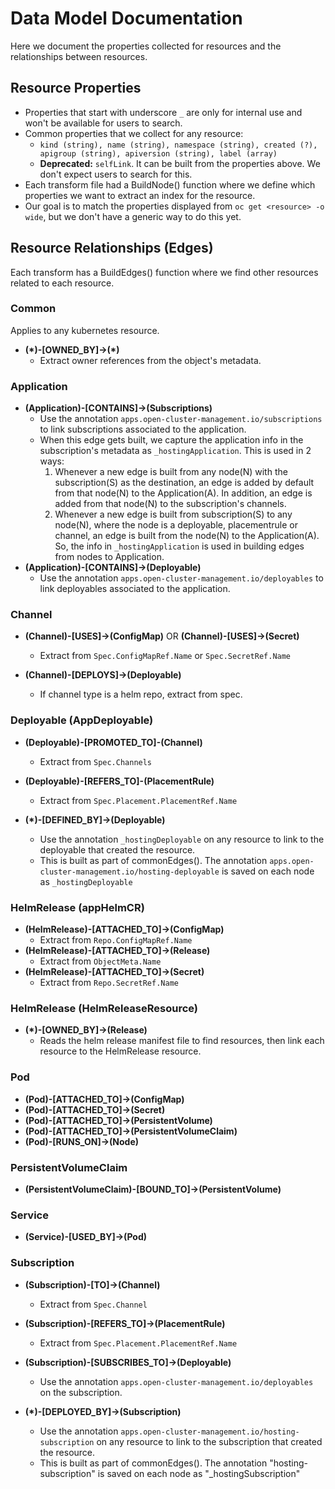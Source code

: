 # Data Model Documentation

Here we document the properties collected for resources and the relationships between resources.

## Resource Properties

- Properties that start with underscore `_` are only for internal use and won't be available for users to search.
- Common properties that we collect for any resource:
    - `kind (string), name (string), namespace (string), created (?), apigroup (string), apiversion (string), label (array)`
    - **Deprecated:** `selfLink`. It can be built from the properties above. We don't expect users to search for this.
- Each transform file had a BuildNode() function where we define which properties we want to extract an index for the resource.
- Our goal is to match the properties displayed from `oc get <resource> -o wide`, but we don't have a generic way to do this yet.

## Resource Relationships (Edges)

Each transform has a BuildEdges() function where we find other resources related to each resource.

### Common
Applies to any kubernetes resource.

  - **(\*)-[OWNED_BY]->(\*)**
    - Extract owner references from the object's metadata.

### Application

- **(Application)-[CONTAINS]->(Subscriptions)**
  - Use the annotation `apps.open-cluster-management.io/subscriptions` to link subscriptions associated to the application.
  - When this edge gets built, we capture the application info in the subscription's metadata as `_hostingApplication`. This is used in 2 ways:
    1. Whenever a new edge is built from any node(N) with the subscription(S) as the destination, an edge is added by default from that node(N) to the Application(A). In addition, an edge is added from that node(N) to the subscription's channels.
    2. Whenever a new edge is built from subscription(S) to any node(N), where the node is a deployable, placementrule or channel, an edge is built from the node(N) to the Application(A). So, the info in `_hostingApplication` is used in building edges from nodes to Application.
- **(Application)-[CONTAINS]->(Deployable)**
  - Use the annotation `apps.open-cluster-management.io/deployables` to link deployables associated to the application.


### Channel
- **(Channel)-[USES]->(ConfigMap)** OR **(Channel)-[USES]->(Secret)**
  - Extract from `Spec.ConfigMapRef.Name` or `Spec.SecretRef.Name`

- **(Channel)-[DEPLOYS]->(Deployable)**
  - If channel type is a helm repo, extract from spec.


### Deployable (AppDeployable)
- **(Deployable)-[PROMOTED_TO]-(Channel)**
  - Extract from `Spec.Channels`

- **(Deployable)-[REFERS_TO]-(PlacementRule)**
  - Extract from `Spec.Placement.PlacementRef.Name`

- **(*)-[DEFINED_BY]->(Deployable)**
    - Use the annotation `_hostingDeployable` on any resource to link to the deployable that created the resource.
    - This is built as part of commonEdges(). The annotation `apps.open-cluster-management.io/hosting-deployable` is saved on each node as `_hostingDeployable`


### HelmRelease (appHelmCR)
- **(HelmRelease)-[ATTACHED_TO]->(ConfigMap)**
  - Extract from `Repo.ConfigMapRef.Name`
- **(HelmRelease)-[ATTACHED_TO]->(Release)**
  - Extract from `ObjectMeta.Name`
- **(HelmRelease)-[ATTACHED_TO]->(Secret)**
  - Extract from `Repo.SecretRef.Name`


### HelmRelease (HelmReleaseResource)
- **(\*)-[OWNED_BY]->(Release)**
  - Reads the helm release manifest file to find resources, then link each resource to the HelmRelease resource.


### Pod
- **(Pod)-[ATTACHED_TO]->(ConfigMap)**
- **(Pod)-[ATTACHED_TO]->(Secret)**
- **(Pod)-[ATTACHED_TO]->(PersistentVolume)**
- **(Pod)-[ATTACHED_TO]->(PersistentVolumeClaim)**
- **(Pod)-[RUNS_ON]->(Node)**


### PersistentVolumeClaim
- **(PersistentVolumeClaim)-[BOUND_TO]->(PersistentVolume)**


### Service
- **(Service)-[USED_BY]->(Pod)**


### Subscription
- **(Subscription)-[TO]->(Channel)**
  - Extract from `Spec.Channel`

- **(Subscription)-[REFERS_TO]->(PlacementRule)**
  - Extract from `Spec.Placement.PlacementRef.Name`

- **(Subscription)-[SUBSCRIBES_TO]->(Deployable)**
  - Use the annotation `apps.open-cluster-management.io/deployables` on the subscription.

- **(\*)-[DEPLOYED_BY]->(Subscription)**
  - Use the annotation `apps.open-cluster-management.io/hosting-subscription` on any resource to link to the subscription that created the resource.
  - This is built as part of commonEdges(). The annotation "hosting-subscription" is saved on each node as "_hostingSubscription"
